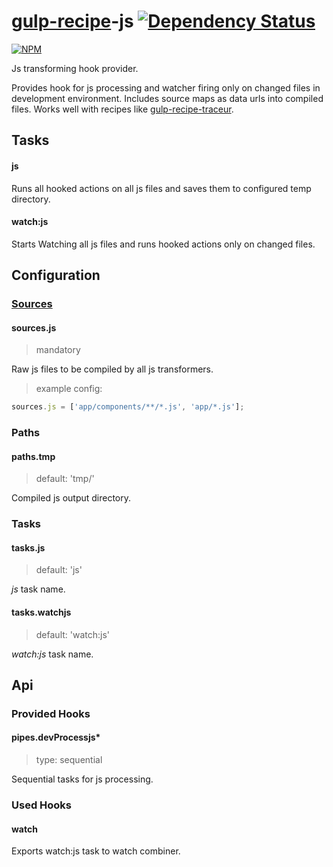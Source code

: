 # [gulp-recipe](https://github.com/PGS-dev/gulp-recipe-loader)-js [![Dependency Status][depstat-image]][depstat-url]
[![NPM][npm-image]][npm-url]

Js transforming hook provider.

Provides hook for js processing and watcher firing only on changed files in development environment.
Includes source maps as data urls into compiled files.
Works well with recipes like [gulp-recipe-traceur](https://github.com/PGS-dev/gulp-recipe-traceur).

## Tasks
#### js
Runs all hooked actions on all js files and saves them to configured temp directory.

#### watch:js
Starts Watching all js files and runs hooked actions only on changed files.

## Configuration
### [Sources](https://github.com/PGS-dev/gulp-recipe-loader#sources-configuration-syntax)
#### sources.js
> mandatory

Raw js files to be compiled by all js transformers.

> example config:
``` javascript
sources.js = ['app/components/**/*.js', 'app/*.js'];
```

### Paths
#### paths.tmp
> default: 'tmp/'

Compiled js output directory.

### Tasks
#### tasks.js
> default: 'js'

_js_ task name.

#### tasks.watchjs
> default: 'watch:js'

_watch:js_ task name.

## Api
### Provided Hooks
#### pipes.devProcessjs*
> type: sequential

Sequential tasks for js processing.

### Used Hooks
#### watch

Exports watch:js task to watch combiner.

[npm-url]: https://npmjs.org/package/gulp-recipe-js
[npm-image]: https://nodei.co/npm/gulp-recipe-js.png?downloads=true

[depstat-url]: https://david-dm.org/PGS-dev/gulp-recipe-js
[depstat-image]: http://img.shields.io/david/PGS-dev/gulp-recipe-js.svg?style=flat